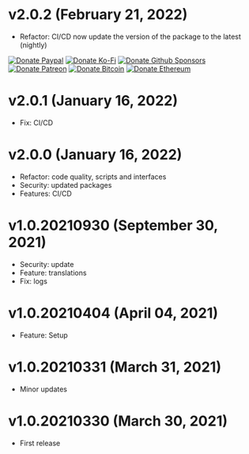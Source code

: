 # v2.0.2 (February 21, 2022)

-   Refactor: CI/CD now update the version of the package to the latest (nightly)

<!-- all-shields/sponsors-badges:START -->

[![Donate Paypal](https://img.shields.io/badge/donate-paypal-005EA6.svg?style=for-the-badge&logo=paypal)](https://www.paypal.me/ptkdev) [![Donate Ko-Fi](https://img.shields.io/badge/donate-ko--fi-29abe0.svg?style=for-the-badge&logo=ko-fi)](https://ko-fi.com/ptkdev) [![Donate Github Sponsors](https://img.shields.io/badge/donate-sponsors-ea4aaa.svg?style=for-the-badge&logo=github)](https://github.com/sponsors/ptkdev) [![Donate Patreon](https://img.shields.io/badge/donate-patreon-F87668.svg?style=for-the-badge&logo=patreon)](https://www.patreon.com/join/ptkdev) [![Donate Bitcoin](https://img.shields.io/badge/BTC-35jQmZCy4nsxoMM3QPFrnZePDVhdKaHMRH-E38B29.svg?style=flat-square&logo=bitcoin)](https://ptk.dev/img/icons/menu/bitcoin_wallet.png) [![Donate Ethereum](https://img.shields.io/badge/ETH-0x8b8171661bEb032828e82baBb0B5B98Ba8fBEBFc-4E8EE9.svg?style=flat-square&logo=ethereum)](https://ptk.dev/img/icons/menu/ethereum_wallet.png)

<!-- all-shields/sponsors-badges:END -->

# v2.0.1 (January 16, 2022)

-   Fix: CI/CD

# v2.0.0 (January 16, 2022)

-   Refactor: code quality, scripts and interfaces
-   Security: updated packages
-   Features: CI/CD

# v1.0.20210930 (September 30, 2021)

-   Security: update
-   Feature: translations
-   Fix: logs

# v1.0.20210404 (April 04, 2021)

-   Feature: Setup

# v1.0.20210331 (March 31, 2021)

-   Minor updates

# v1.0.20210330 (March 30, 2021)

-   First release
